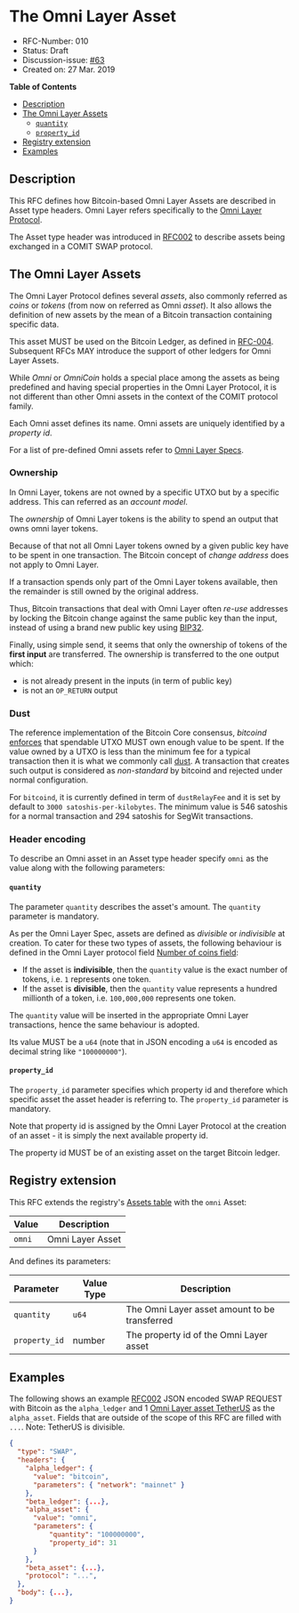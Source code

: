 # The Omni Layer Asset

- RFC-Number: 010
- Status: Draft
- Discussion-issue: [#63](https://github.com/comit-network/RFCs/issues/63)
- Created on: 27 Mar. 2019

**Table of Contents**

  * [Description](#description)
  * [The Omni Layer Assets](#the-omni-layer-assets)
    * [`quantity`](#quantity)
    * [`property_id`](#property_id)
  * [Registry extension](#registry-extension)
  * [Examples](#examples)

## Description

This RFC defines how Bitcoin-based Omni Layer Assets are described in Asset type headers.
Omni Layer refers specifically to the [Omni Layer Protocol](https://github.com/OmniLayer/spec).

The Asset type header was introduced in [RFC002](./RFC-002-SWAP.md) to describe assets being exchanged in a COMIT SWAP protocol.

## The Omni Layer Assets

The Omni Layer Protocol defines several _assets_, also commonly referred as _coins_ or _tokens_ (from now on referred as Omni _asset_).
It also allows the definition of new assets by the mean of a Bitcoin transaction containing specific data.

This asset MUST be used on the Bitcoin Ledger, as defined in [RFC-004](./RFC-004-SWAP-Bitcoin.md).
Subsequent RFCs MAY introduce the support of other ledgers for Omni Layer Assets.

While *Omni* or *OmniCoin* holds a special place among the assets as being predefined and having special properties in the Omni Layer Protocol, it is not different than other Omni assets in the context of the COMIT protocol family.

Each Omni asset defines its name.
Omni assets are uniquely identified by a *property id*.

For a list of pre-defined Omni assets refer to [Omni Layer Specs](https://github.com/OmniLayer/spec#field-currency-identifier).

### Ownership

In Omni Layer, tokens are not owned by a specific UTXO but by a specific address.
This can referred as an *account model*.

The *ownership* of Omni Layer tokens is the ability to spend an output that owns omni layer tokens.

Because of that not all Omni Layer tokens owned by a given public key have to be spent in one transaction.
The Bitcoin concept of *change address* does not apply to Omni Layer.

If a transaction spends only part of the Omni Layer tokens available, then the remainder is still owned by the original address.

Thus, Bitcoin transactions that deal with Omni Layer often *re-use* addresses by locking the Bitcoin change against the same public key than the input, instead of using a brand new public key using [BIP32](https://github.com/bitcoin/bips/blob/master/bip-0032.mediawiki).

Finally, using simple send, it seems that only the ownership of tokens of the **first input** are transferred.
The ownership is transferred to the one output which:
- is not already present in the inputs (in term of public key)
- is not an `OP_RETURN` output

### Dust

The reference implementation of the Bitcoin Core consensus, _bitcoind_ [enforces](https://github.com/bitcoin/bitcoin/blob/c536dfbcb00fb15963bf5d507b7017c241718bf6/src/policy/policy.cpp#L129) that spendable UTXO MUST own enough value to be spent.
If the value owned by a UTXO is less than the minimum fee for a typical transaction then it is what we commonly call [dust](https://github.com/bitcoin/bitcoin/blob/c536dfbcb00fb15963bf5d507b7017c241718bf6/src/policy/policy.cpp#L20). A transaction that creates such output is considered as *non-standard* by bitcoind and rejected under normal configuration.

For `bitcoind`, it is currently defined in term of `dustRelayFee` and it is set by default to `3000 satoshis-per-kilobytes`.
The minimum value is 546 satoshis for a normal transaction and 294 satoshis for SegWit transactions.

### Header encoding

To describe an Omni asset in an Asset type header specify `omni` as the value along with the following parameters:

#### `quantity`

The parameter `quantity` describes the asset's amount.
The `quantity` parameter is mandatory.


As per the Omni Layer Spec, assets are defined as *divisible* or *indivisible* at creation.
To cater for these two types of assets, the following behaviour is defined in the Omni Layer protocol field [Number of coins field](https://github.com/OmniLayer/spec#field-number-of-coins):
- If the asset is **indivisible**, then the `quantity` value is the exact number of tokens, i.e. `1` represents one token.
- If the asset is **divisible**, then the `quantity` value represents a hundred millionth of a token, i.e. `100,000,000` represents one token.

The `quantity` value will be inserted in the appropriate Omni Layer transactions, hence the same behaviour is adopted.

Its value MUST be a `u64` (note that in JSON encoding a `u64` is encoded as decimal string like `"100000000"`).

#### `property_id`

The `property_id` parameter specifies which property id and therefore which specific asset the asset header is referring to.
The `property_id` parameter is mandatory.

Note that property id is assigned by the Omni Layer Protocol at the creation of an asset - it is simply the next available property id.

The property id MUST be of an existing asset on the target Bitcoin ledger.

## Registry extension

This RFC extends the registry's [Assets table](./registry.md#assets) with the `omni` Asset:

| Value        | Description      |
:---           |---               |
| `omni`       | Omni Layer Asset |

And defines its parameters:

| Parameter        | Value Type | Description                                            |
|:-----------------|------------|--------------------------------------------------------|
| `quantity`       | `u64`      | The Omni Layer asset amount to be transferred          |
| `property_id`    | number     | The property id of the Omni Layer asset                |

## Examples

The following shows an example [RFC002](./RFC-002-SWAP.md) JSON encoded SWAP REQUEST with Bitcoin as the `alpha_ledger` and 1 [Omni Layer asset TetherUS](https://www.omniexplorer.info/asset/31) as the `alpha_asset`.
Fields that are outside of the scope of this RFC are filled with `...`.
Note: TetherUS is divisible.

``` json
{
  "type": "SWAP",
  "headers": {
    "alpha_ledger": {
      "value": "bitcoin",
      "parameters": { "network": "mainnet" }
    },
    "beta_ledger": {...},
    "alpha_asset": {
      "value": "omni",
      "parameters": {
          "quantity": "100000000",
          "property_id": 31
      }
    },
    "beta_asset": {...},
    "protocol": "...",
  },
  "body": {...},
}

```
